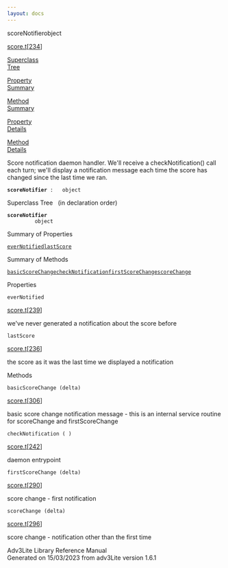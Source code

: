 ```yaml
---
layout: docs
---
```

<span class="title">scoreNotifier</span><span class="type">object</span>

[score.t](../file/score.t.html)\[[234](../source/score.t.html#234)\]

[Superclass  
Tree](#_SuperClassTree_)

[Property  
Summary](#_PropSummary_)

[Method  
Summary](#_MethodSummary_)

[Property  
Details](#_Properties_)

[Method  
Details](#_Methods_)



Score notification daemon handler. We'll receive a checkNotification()
call each turn; we'll display a notification message each time the score
has changed since the last time we ran.

**`scoreNotifier`**` :   object`



<span id="_SuperClassTree_"></span>



<span class="hdln">Superclass Tree</span>   (in declaration order)



**`scoreNotifier`**  
`         object`  
<span id="_PropSummary_"></span>



<span class="hdln">Summary of Properties</span>  



[`everNotified`](#everNotified)[`lastScore`](#lastScore)

<span id="_MethodSummary_"></span>



<span class="hdln">Summary of Methods</span>  



[`basicScoreChange`](#basicScoreChange)[`checkNotification`](#checkNotification)[`firstScoreChange`](#firstScoreChange)[`scoreChange`](#scoreChange)

<span id="_Properties_"></span>



<span class="hdln">Properties</span>  



<span id="everNotified"></span>

`everNotified`

[score.t](../file/score.t.html)\[[239](../source/score.t.html#239)\]



we've never generated a notification about the score before



<span id="lastScore"></span>

`lastScore`

[score.t](../file/score.t.html)\[[236](../source/score.t.html#236)\]



the score as it was the last time we displayed a notification



<span id="_Methods_"></span>



<span class="hdln">Methods</span>  



<span id="basicScoreChange"></span>

`basicScoreChange (delta)`

[score.t](../file/score.t.html)\[[306](../source/score.t.html#306)\]



basic score change notification message - this is an internal service
routine for scoreChange and firstScoreChange



<span id="checkNotification"></span>

`checkNotification ( )`

[score.t](../file/score.t.html)\[[242](../source/score.t.html#242)\]



daemon entrypoint



<span id="firstScoreChange"></span>

`firstScoreChange (delta)`

[score.t](../file/score.t.html)\[[290](../source/score.t.html#290)\]



score change - first notification



<span id="scoreChange"></span>

`scoreChange (delta)`

[score.t](../file/score.t.html)\[[296](../source/score.t.html#296)\]



score change - notification other than the first time





Adv3Lite Library Reference Manual  
Generated on 15/03/2023 from adv3Lite version 1.6.1



